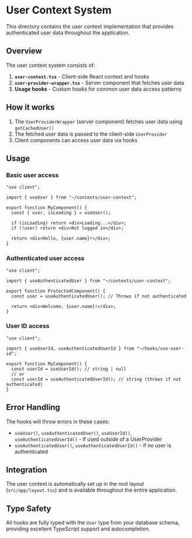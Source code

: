 # User Context System

This directory contains the user context implementation that provides authenticated user data throughout the application.

## Overview

The user context system consists of:

1. **`user-context.tsx`** - Client-side React context and hooks
2. **`user-provider-wrapper.tsx`** - Server component that fetches user data
3. **Usage hooks** - Custom hooks for common user data access patterns

## How it works

1. The `UserProviderWrapper` (server component) fetches user data using `getCachedUser()`
2. The fetched user data is passed to the client-side `UserProvider`
3. Client components can access user data via hooks

## Usage

### Basic user access

```tsx
"use client";

import { useUser } from "~/contexts/user-context";

export function MyComponent() {
  const { user, isLoading } = useUser();

  if (isLoading) return <div>Loading...</div>;
  if (!user) return <div>Not logged in</div>;

  return <div>Hello, {user.name}!</div>;
}
```

### Authenticated user access

```tsx
"use client";

import { useAuthenticatedUser } from "~/contexts/user-context";

export function ProtectedComponent() {
  const user = useAuthenticatedUser(); // Throws if not authenticated

  return <div>Welcome, {user.name}!</div>;
}
```

### User ID access

```tsx
"use client";

import { useUserId, useAuthenticatedUserId } from "~/hooks/use-user-id";

export function MyComponent() {
  const userId = useUserId(); // string | null
  // or
  const userId = useAuthenticatedUserId(); // string (throws if not authenticated)
}
```

## Error Handling

The hooks will throw errors in these cases:

- `useUser()`, `useAuthenticatedUser()`, `useUserId()`, `useAuthenticatedUserId()` - if used outside of a UserProvider
- `useAuthenticatedUser()`, `useAuthenticatedUserId()` - if no user is authenticated

## Integration

The user context is automatically set up in the root layout (`src/app/layout.tsx`) and is available throughout the entire application.

## Type Safety

All hooks are fully typed with the `User` type from your database schema, providing excellent TypeScript support and autocompletion.
